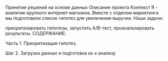 Принятие решений на основе данных
Описание проекта
Контекст
Я - аналитик крупного интернет-магазина. Вместе с отделом маркетинга мы подготовили список гипотез для увеличения выручки. Наши задачи:

приоритизировать гипотезы,
запустить A/B-тест,
проанализировать результаты.
СОДЕРЖАНИЕ:

Часть 1. Приоритизация гипотез.

Шаг 2. Загрузка данных и подготовка их к анализу